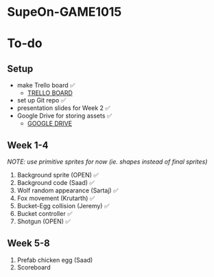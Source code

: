 # SupeOn-GAME1015

# To-do 

## Setup
* make Trello board :white_check_mark:
  * [TRELLO BOARD](https://trello.com/invite/b/NErk7zJ1/ATTI75900c193476117d02b37db8984c013e652B269C/bug-reports)
* set up Git repo :white_check_mark:
* presentation slides for Week 2 :white_check_mark:
* Google Drive for storing assets :white_check_mark:
    * [GOOGLE DRIVE](https://drive.google.com/drive/folders/1DNX-OYQnLbnPs0LLOuAPx4g9dM7cWrxx?usp=sharing)

## Week 1-4
_NOTE: use primitive sprites for now (ie. shapes instead of final sprites)_

1. Background sprite (OPEN) :white_check_mark:
2. Background code (Saad) :white_check_mark:
3. Wolf random appearance (Sartaj) :white_check_mark:
4. Fox movement (Krutarth) :white_check_mark:
5. Bucket-Egg collision (Jeremy) :white_check_mark:
6. Bucket controller :white_check_mark:
7. Shotgun (OPEN) :white_check_mark:

## Week 5-8
1. Prefab chicken egg (Saad)
2. Scoreboard
